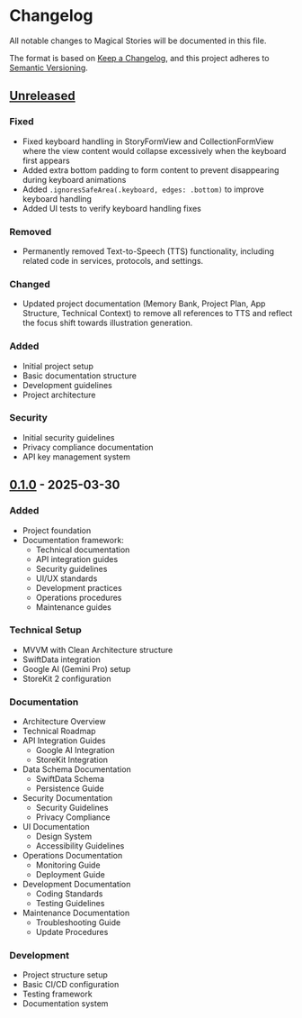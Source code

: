 # Changelog
All notable changes to Magical Stories will be documented in this file.

The format is based on [Keep a Changelog](https://keepachangelog.com/en/1.0.0/),
and this project adheres to [Semantic Versioning](https://semver.org/spec/v2.0.0.html).

## [Unreleased]

### Fixed
- Fixed keyboard handling in StoryFormView and CollectionFormView where the view content would collapse excessively when the keyboard first appears
- Added extra bottom padding to form content to prevent disappearing during keyboard animations
- Added `.ignoresSafeArea(.keyboard, edges: .bottom)` to improve keyboard handling
- Added UI tests to verify keyboard handling fixes

### Removed
- Permanently removed Text-to-Speech (TTS) functionality, including related code in services, protocols, and settings.

### Changed
- Updated project documentation (Memory Bank, Project Plan, App Structure, Technical Context) to remove all references to TTS and reflect the focus shift towards illustration generation.

### Added
- Initial project setup
- Basic documentation structure
- Development guidelines
- Project architecture

### Security
- Initial security guidelines
- Privacy compliance documentation
- API key management system

## [0.1.0] - 2025-03-30

### Added
- Project foundation
- Documentation framework:
  - Technical documentation
  - API integration guides
  - Security guidelines
  - UI/UX standards
  - Development practices
  - Operations procedures
  - Maintenance guides

### Technical Setup
- MVVM with Clean Architecture structure
- SwiftData integration
- Google AI (Gemini Pro) setup
- StoreKit 2 configuration

### Documentation
- Architecture Overview
- Technical Roadmap
- API Integration Guides
  - Google AI Integration
  - StoreKit Integration
- Data Schema Documentation
  - SwiftData Schema
  - Persistence Guide
- Security Documentation
  - Security Guidelines
  - Privacy Compliance
- UI Documentation
  - Design System
  - Accessibility Guidelines
- Operations Documentation
  - Monitoring Guide
  - Deployment Guide
- Development Documentation
  - Coding Standards
  - Testing Guidelines
- Maintenance Documentation
  - Troubleshooting Guide
  - Update Procedures

### Development
- Project structure setup
- Basic CI/CD configuration
- Testing framework
- Documentation system

[Unreleased]: https://github.com/username/magical_stories/compare/v0.1.0...HEAD
[0.1.0]: https://github.com/username/magical_stories/releases/tag/v0.1.0
